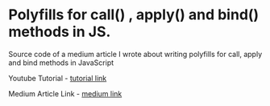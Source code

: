# Polyfills for call() , apply() and bind() methods in JS.

Source code of a medium article I wrote about writing polyfills for call, apply and bind methods in JavaScript

Youtube Tutorial - [tutorial link](https://youtu.be/geWKu-iXsww)

Medium Article Link - [medium link](https://ankit-saxena2605.medium.com/writing-polyfills-for-call-apply-and-bind-methods-in-javascript-13b4ba313273)
